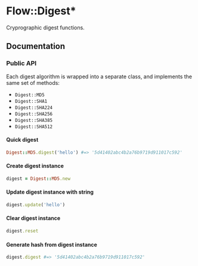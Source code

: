 # Flow::Digest*

Cryprographic digest functions.

## Documentation

### Public API

Each digest algorithm is wrapped into a separate class, and implements the same set of methods:

- `Digest::MD5`
- `Digest::SHA1`
- `Digest::SHA224`
- `Digest::SHA256`
- `Digest::SHA385`
- `Digest::SHA512`

#### Quick digest

```ruby
Digest::MD5.digest('hello') #=> '5d41402abc4b2a76b9719d911017c592'
```

#### Create digest instance

```ruby
digest = Digest::MD5.new
```

#### Update digest instance with string

```ruby
digest.update('hello')
```

#### Clear digest instance

```ruby
digest.reset
```

#### Generate hash from digest instance

```ruby
digest.digest #=> '5d41402abc4b2a76b9719d911017c592'
```
